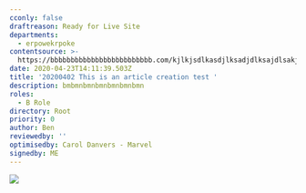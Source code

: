 ```yaml
---
cconly: false
draftreason: Ready for Live Site
departments:
  - erpowekrpoke
contentsource: >-
  https://bbbbbbbbbbbbbbbbbbbbbbbbb.com/kjlkjsdlkasdjlksadjdlksajdlsakjlsdkjflsakjfdslkjfdslkjsdhjkdsfhkjasdhfkdsjhfksjhfdksjfhdskhjfkdsjfhdskjhfkdsjfhdskjfhdshdskjhfdskjhfdskjfhds
date: 2020-04-23T14:11:39.503Z
title: '20200402 This is an article creation test '
description: bmbmnbmnbmnbmnbmnbmn
roles:
  - B Role
directory: Root
priority: 0
author: Ben
reviewedby: ''
optimisedby: Carol Danvers - Marvel
signedby: ME
---
```

![](https://ucarecdn.com/3d934bd5-f8c7-4ce8-aa2e-ec91dd5faa2e/-/preview/-/enhance/58/)